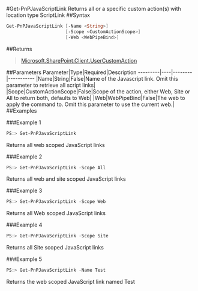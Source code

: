#Get-PnPJavaScriptLink
Returns all or a specific custom action(s) with location type ScriptLink
##Syntax
```powershell
Get-PnPJavaScriptLink [-Name <String>]
                      [-Scope <CustomActionScope>]
                      [-Web <WebPipeBind>]
```


##Returns
>[Microsoft.SharePoint.Client.UserCustomAction](https://msdn.microsoft.com/en-us/library/microsoft.sharepoint.client.usercustomaction.aspx)

##Parameters
Parameter|Type|Required|Description
---------|----|--------|-----------
|Name|String|False|Name of the Javascript link. Omit this parameter to retrieve all script links|
|Scope|CustomActionScope|False|Scope of the action, either Web, Site or All to return both, defaults to Web|
|Web|WebPipeBind|False|The web to apply the command to. Omit this parameter to use the current web.|
##Examples

###Example 1
```powershell
PS:> Get-PnPJavaScriptLink
```
Returns all web scoped JavaScript links

###Example 2
```powershell
PS:> Get-PnPJavaScriptLink -Scope All
```
Returns all web and site scoped JavaScript links

###Example 3
```powershell
PS:> Get-PnPJavaScriptLink -Scope Web
```
Returns all Web scoped JavaScript links

###Example 4
```powershell
PS:> Get-PnPJavaScriptLink -Scope Site
```
Returns all Site scoped JavaScript links

###Example 5
```powershell
PS:> Get-PnPJavaScriptLink -Name Test
```
Returns the web scoped JavaScript link named Test
